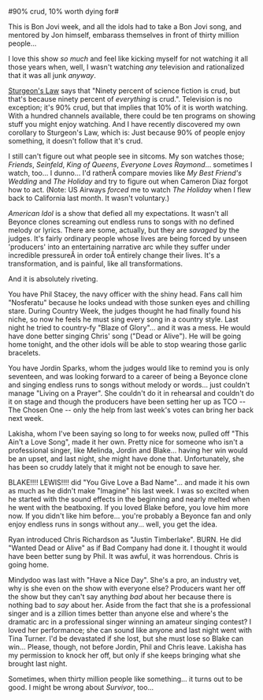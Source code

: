 #90% crud, 10% worth dying for#

This is Bon Jovi week, and all the idols had to take a Bon Jovi song, and mentored by Jon himself, embarass themselves in front of thirty million people...

I love this show *so much* and feel like kicking myself for not watching it all those years when, well, I wasn't watching *any* television and rationalized that it was all junk *anyway*.

[Sturgeon's Law](http://en.wikipedia.org/wiki/Sturgeon's_law) says that "Ninety percent of science fiction is crud, but that's because ninety percent of *everything* is crud.". Television is no exception; it's 90% crud, but that implies that 10% of it is worth watching. With a hundred channels available, there could be ten programs on showing stuff you might enjoy watching. And I have recently discovered my own corollary to Sturgeon's Law, which is: Just because 90% of people enjoy something, it doesn't follow that it's crud.

I still can't figure out what people see in sitcoms. My son watches those; *Friends*, *Seinfeld*, *King of Queens*, *Everyone Loves Raymond*... sometimes I watch, too... I dunno... I'd ratherÂ compare movies like *My Best Friend's Wedding* and *The Holiday* and try to figure out when Cameron Diaz forgot how to act. (Note: US Airways *forced* me to watch *The Holiday* when I flew back to California last month. It wasn't voluntary.)

*American Idol* is a show that defied all my expectations. It wasn't all Beyonce clones screaming out endless runs to songs with no defined melody or lyrics. There are some, actually, but they are *savaged* by the judges. It's fairly ordinary people whose lives are being forced by unseen 'producers' into an entertaining narrative arc while they suffer under incredible pressureÂ in order toÂ entirely change their lives. It's a transformation, and is painful, like all transformations.

And it is absolutely riveting.

You have Phil Stacey, the navy officer with the shiny head. Fans call him "Nosferatu" because he looks undead with those sunken eyes and chilling stare. During Country Week, the judges thought he had finally found his niche, so now he feels he must sing every song in a country style. Last night he tried to country-fy "Blaze of Glory"... and it was a mess. He would have done better singing Chris' song ("Dead or Alive"). He will be going home tonight, and the other idols will be able to stop wearing those garlic bracelets.

You have Jordin Sparks, whom the judges would like to remind you is only seventeen, and was looking forward to a career of being a Beyonce clone and singing endless runs to songs without melody or words... just couldn't manage "Living on a Prayer". She couldn't do it in rehearsal and couldn't do it on stage and though the producers have been setting her up as TCO -- The Chosen One -- only the help from last week's votes can bring her back next week.

Lakisha, whom I've been saying so long to for weeks now, pulled off "This Ain't a Love Song", made it her own. Pretty nice for someone who isn't a professional singer, like Melinda, Jordin and Blake... having her win would be an upset, and last night, she might have done that. Unfortunately, she has been so cruddy lately that it might not be enough to save her.

BLAKE!!!! LEWIS!!!! did "You Give Love a Bad Name"... and made it his own as much as he didn't make "Imagine" his last week. I was so excited when he started with the sound effects in the beginning and nearly melted when he went with the beatboxing. If you loved Blake before, you love him more now. If you didn't like him before... you're probably a Beyonce fan and only enjoy endless runs in songs without any... well, you get the idea.

Ryan introduced Chris Richardson as "Justin Timberlake". BURN. He did "Wanted Dead or Alive" as if Bad Company had done it. I thought it would have been better sung by Phil. It was awful, it was horrendous. Chris is going home.

Mindydoo was last with "Have a Nice Day". She's a pro, an industry vet, why is she even on the show with everyone else? Producers want her off the show but they can't say anything *bad* about her because there is nothing bad to *say* about her. Aside from the fact that she is a professional singer and is a zillion times better than anyone else and where's the dramatic arc in a professional singer winning an amateur singing contest? I loved her performance; she can sound like anyone and last night went with Tina Turner. I'd be devastated if she lost, but she must lose so Blake can win... Please, though, not before Jordin, Phil and Chris leave. Lakisha has my permission to knock her off, but only if she keeps bringing what she brought last night.

Sometimes, when thirty million people like something... it turns out to be good. I might be wrong about *Survivor*, too...
